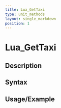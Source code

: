 ```yaml
---
title: Lua_GetTaxi
type: unit_methods
layout: single_markdown
position: 1
---
```


# Lua_GetTaxi

## Description

## Syntax

## Usage/Example


